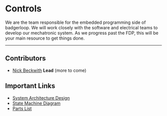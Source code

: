 # Controls
We are the team responsible for the embedded programming side of badgerloop. We will work closely with the software and electrical teams to develop our mechatronic system. As we progress past the FDP, this will be your main resource to get things done.
<hr>



## Contributors
* [Nick Beckwith](mailto:nbeckwith2@wisc.edu) **Lead** 
(more to come)

## Important Links
* [System Architecture Design](https://drive.google.com/file/d/0B3JYQFEVstJTN0VSdUcyTlg0RlE/view?usp=sharing)
* [State Machine Diagram](https://drive.google.com/file/d/0B3JYQFEVstJTa3dqOElqY2ttcGc/view?usp=sharing)
* [Parts List](https://docs.google.com/spreadsheets/d/16_Zeb9eClk1CF0IdP_A1zeY0TwQ7oyIz3iykzX25H-c/edit?usp=sharing)
<!---
# Code Example
-->

<!---
# Installation
-->
